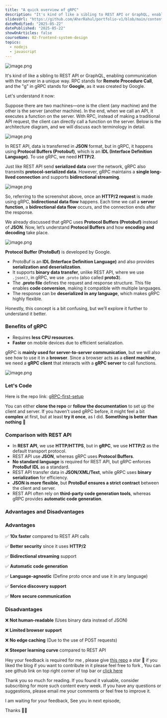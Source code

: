 ```yaml
---
title: "A quick overview of gRPC"
description: "It's kind of like a sibling to REST API or GraphQL, enabling communication with the server in a unique way. RPC stands for Remote Procedure Call, and the 'g' in gRPC stands for Google, as it was created by Google."
slidesUrl: "https://github.com/AherRahul/portfolio-v1/blob/main/content/articles"
dateModified: "2025-05-22"
datePublished: "2025-05-22"
showOnArticles: false
courseName: 02-frontend-system-design
topics:
  - nodejs
  - javascript
---
```


![image.png](https://res.cloudinary.com/duojkrgue/image/upload/v1759048343/Portfolio/FrontendSystemDesignCourse/titleImages/5_s9pppv.png)

It's kind of like a sibling to REST API or GraphQL, enabling communication with the server in a unique way. RPC stands for **Remote Procedure Call**, and the "g" in gRPC stands for **Google**, as it was created by Google.

Let's understand it now:

Suppose there are two machines—one is the client (any machine) and the other is the server (another machine). In the end, when we call an API, it executes a function on the server. With RPC, instead of making a traditional API request, the client can directly call a function on the server. Below is the architecture diagram, and we will discuss each terminology in detail.

![image.png](https://heyashu.in/images/blogs/grpc_2.jpg)

In REST API, data is transferred in **JSON** format, but in gRPC, it happens using **Protocol Buffers (Protobuf)**, which is an **IDL (Interface Definition Language)**. To use gRPC, we need **HTTP/2**.

Just like REST API send **serialized data** over the network, gRPC also transmits **protocol-serialized data**. However, gRPC maintains a **single long-lived connection** and supports **bidirectional streaming**.

![image.png](https://heyashu.in/images/blogs/grpc_3.jpg)

So, referring to the screenshot above, once an **HTTP/2 request** is made using gRPC, **bidirectional data flow** happens. Each time we call a **server function**, a **bidirectional data flow** occurs, and the connection ends after the response.

We already discussed that gRPC uses **Protocol Buffers (Protobuf)** instead of **JSON**. Now, let’s understand **Protocol Buffers** and how **encoding and decoding** take place.

![image.png](https://heyashu.in/images/blogs/grpoc_4.jpg)

**Protocol Buffer (ProtoBuf)** is developed by Google.

* ProtoBuf is an **IDL (Interface Definition Language)** and also provides **serialization and deserialization**.
* It supports **binary data transfer**, unlike REST API, where we use `.json()`, in gRPC, we use `.proto` (also called **proto3**).
* The **.proto file** defines the request and response structure. This file enables **code conversion**, making it compatible with multiple languages.
* The response can be **deserialized in any language**, which makes gRPC highly flexible.

Honestly, this concept is a bit confusing, but we’ll explore it further to understand it better.

### **Benefits of gRPC**

* Requires **less CPU resources**.
* **Faster** on mobile devices due to efficient serialization.

gRPC is **mainly used for server-to-server communication**, but we will also see how to use it in a **browser**. Since a browser acts as a **client machine**, we need a **gRPC client** that interacts with a **gRPC server** to call functions.

![image.png](https://heyashu.in/images/blogs/grpc_5.jpg)

### **Let's Code**

Here is the repo link: [gRPC-first-setup](https://github.com/ashumsd7/gRPC-first-setup)

You can either **clone the repo** or **follow the documentation** to set up the client and server. If you haven’t used gRPC before, it might feel a bit **complex** at first, but at least **try it once**, as I did. **Something is better than nothing** 🙂


### **Comparison with REST API**

* In **REST API**, we use **HTTP/HTTPS**, but in **gRPC**, we use **HTTP/2** as the default transport protocol.
* REST API use **JSON**, whereas gRPC uses **Protocol Buffers**.
* **No standard language** is required for REST API, but gRPC enforces **ProtoBuf IDL** as a standard.
* REST API transfer data in **JSON/XML/Text**, while gRPC uses **binary serialization** for efficiency.
* **JSON is more flexible**, but **ProtoBuf ensures a strict contract** between the client and server.
* REST API often rely on **third-party code generation tools**, whereas gRPC provides **automatic code generation**.


### **Advantages and Disadvantages**

### **Advantages**

✅ **10x faster** compared to REST API calls

✅ **Better security** since it uses **HTTP/2**

✅ **Bidirectional streaming** support

✅ **Automatic code generation**

✅ **Language-agnostic** (Define proto once and use it in any language)

✅ **Service discovery support**

✅ **More secure communication**

### **Disadvantages**

❌ **Not human-readable** (Uses binary data instead of JSON)

❌ **Limited browser support**

❌ **No edge caching** (Due to the use of POST requests)

❌ **Steeper learning curve** compared to REST API

Hey your feedback is required for me , please give  [this repo](https://github.com/aherrahul/portfolio-v1/) a star 🌟 if you liked the blog
if you want to contribute in it please feel free to fork , You can see github link on top right corner of top bar or  [click here](https://github.com/aherrahul/portfolio-v1/)


Thank you so much for reading. If you found it valuable, consider subscribing for more such content every week. If you have any questions or suggestions, please email me your comments or feel free to improve it.

I am waiting for your feedback, See you in next episode,


Thanks 👋🏻